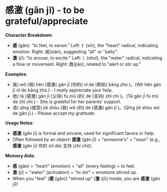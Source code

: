 # **感激 (gǎn jī) - to be grateful/appreciate**

**Character Breakdown**:  
- **感** (gǎn): "to feel, to sense." Left: 忄(xīn), the "heart" radical, indicating emotion. Right: 咸(xián), suggesting "all" or "salty".  
- **激** (jī): "to arouse, to excite." Left: 氵(shuǐ), the "water" radical, indicating a flow or movement. Right: 敫(jiǎo), related to "alert or stir up."

**Examples**:  
- 我( wǒ )很( hěn )感激( gǎn jī )你的( nǐ de )帮助( bāng zhù )。(Wǒ hěn gǎn jī nǐ de bāng zhù.) - I really appreciate your help.  
- 她( tā )感激( gǎn jī )父母( fù mǔ )的( de )支持( zhī chí )。(Tā gǎn jī fù mǔ de zhī chí.) - She is grateful for her parents’ support.  
- 请( qǐng )接受( jiē shòu )我( wǒ )的( de )感激( gǎn jī )。(Qǐng jiē shòu wǒ de gǎn jī.) - Please accept my gratitude.

**Usage Notes**:  
- **感激** (gǎn jī) is formal and sincere, used for significant favors or help.  
- Often followed by an object: **感激** (gǎn jī) + "someone's" + "noun" (e.g., **感激** (gǎn jī) 你的 (nǐ de) 支持 (zhī chí)).

**Memory Aids**:  
- **感** (gǎn) = "heart" (emotion) + "all" (every feeling) = to feel.  
- **激** (jī) = "water" (activation) + "to stir" = emotions stirred up.  
- When you "feel" (**感** (gǎn)) "stirred up" (**激** (jī)) inside, you are **感激** (gǎn jī)!